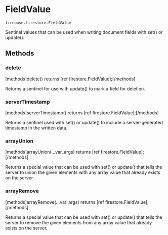# FieldValue

```
firebase.firestore.FieldValue
```

Sentinel values that can be used when writing document fields with set() or update().

## Methods

### delete
[methods]delete() returns [ref firestore.FieldValue];[/methods]

Returns a sentinel for use with update() to mark a field for deletion.

### serverTimestamp
[methods]serverTimestamp() returns [ref firestore.FieldValue];[/methods]

Returns a sentinel used with set() or update() to include a server-generated timestamp in the written data.

### arrayUnion
[methods]arrayUnion(...var_args) returns [ref firestore.FieldValue];[/methods]

Returns a special value that can be used with set() or update() that tells the server to union the given elements with any array value that already exists on the server.

### arrayRemove
[methods]arrayRemove(...var_args) returns [ref firestore.FieldValue];[/methods]

Returns a special value that can be used with set() or update() that tells the server to remove the given elements from any array value that already exists on the server.
